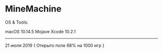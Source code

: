 # MineMachine

OS & Tools:

macOS 10.14.5 Mojave
Xcode 10.2.1

---

21 июля 2019 { Открыто поле 68% на 1000 игр }
